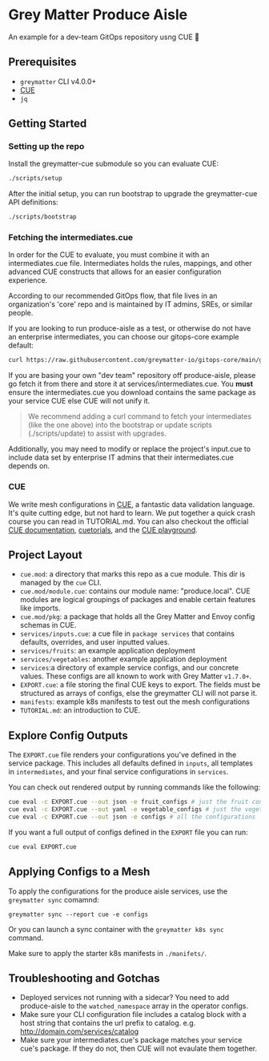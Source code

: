 # Grey Matter Produce Aisle

An example for a dev-team GitOps repository usng CUE :rocket:

## Prerequisites

* `greymatter` CLI v4.0.0+
* [CUE](https://cuelang.org/docs/install/)
* `jq`

## Getting Started

### Setting up the repo

Install the greymatter-cue submodule so you can evaluate CUE:

```sh
./scripts/setup
```

After the initial setup, you can run bootstrap to upgrade the greymatter-cue API definitions:

```sh
./scripts/bootstrap
```

### Fetching the intermediates.cue

In order for the CUE to evaluate, you must combine it with an intermediates.cue file.
Intermediates holds the rules, mappings, and other advanced CUE constructs that allows
for an easier configuration experience.

According to our recommended GitOps flow, that file lives in an organization's 'core' repo
and is maintained by IT admins, SREs, or similar people.

If you are looking to run produce-aisle as a test, or otherwise do not have an enterprise 
intermediates, you can choose our gitops-core example default:

```sh
curl https://raw.githubusercontent.com/greymatter-io/gitops-core/main/gm/intermediates.cue | sed -E 's/package .+/package services/'  >> ./services/intermediates.cue
```

If you are basing your own "dev team" repository off produce-aisle, please go fetch it from there
and store it at services/intermediates.cue. You **must** ensure the intermediates.cue you download contains the same
package as your service CUE else CUE will not unify it.  

> We recommend adding a curl command to fetch your intermediates (like the one above) into the bootstrap or update scripts (./scripts/update) to assist with upgrades. 

Additionally, you may need to modify or replace the project's input.cue to include data set by enterprise 
IT admins that their intermediates.cue depends on.

### CUE

We write mesh configurations in [CUE](https://cuelang.org/), a fantastic data validation language. It's quite cutting edge,
but not hard to learn. We put together a quick crash course you can read in TUTORIAL.md. You can also checkout the official [CUE
documentation](https://cuelang.org/docs/), [cuetorials](https://cuetorials.com/), and the [CUE playground](https://cuelang.org/play/#cue@export@cue).

## Project Layout

* `cue.mod`: a directory that marks this repo as a cue module. This dir is
  managed by the `cue` CLI.
* `cue.mod/module.cue`: contains our module name: "produce.local". CUE modules are logical groupings of packages
   and enable certain features like imports.
* `cue.mod/pkg`: a package that holds all the Grey Matter and Envoy config schemas in CUE.
* `services/inputs.cue`: a cue file in `package services` that contains defaults, overrides, and user inputted values.
* `services/fruits`: an example application deployment
* `services/vegetables`: another example application deployment
* `services`:a directory of example service configs, and our concrete values. These
  configs are all known to work with Grey Matter `v1.7.0+`.
* `EXPORT.cue`: a file storing the final CUE keys to export. The fields must be structured as arrays of configs, else the greymatter
   CLI will not parse it. 
* `manifests`: example k8s manifests to test out the mesh configurations
* `TUTORIAL.md`: an introduction to CUE.

## Explore Config Outputs

The `EXPORT.cue` file renders your configurations you've defined in the service 
package. This includes all defaults defined in `inputs`, all templates in `intermediates`,
and your final service configurations in `services`.

You can check out rendered output by running commands like the following:

```sh
cue eval -c EXPORT.cue --out json -e fruit_configs # just the fruit configurations
cue eval -c EXPORT.cue --out yaml -e vegetable_configs # just the vegetable configurations
cue eval -c EXPORT.cue --out json -e configs # all the configurations
```

If you want a full output of configs defined in the `EXPORT` file you can run:

```sh
cue eval EXPORT.cue
```

## Applying Configs to a Mesh

To apply the configurations for the produce aisle services, use the `greymatter sync` comamnd:
```
greymatter sync --report cue -e configs
```

Or you can launch a sync container with the `greymatter k8s sync` command.

Make sure to apply the starter k8s manifests in `./manifets/`.

## Troubleshooting and Gotchas

* Deployed services not running with a sidecar?
  You need to add produce-aisle to the `watched_namespace` array in the operator configs.
* Make sure your CLI configuration file includes a catalog block with a host string that contains the url prefix to catalog.
  e.g. http://domain.com/services/catalog
* Make sure your intermediates.cue's package matches your service cue's package. If they do not, then CUE will not evaulate them together.
